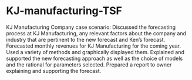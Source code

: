 # KJ-manufacturing-TSF
KJ Manufacturing Company case scenario: Discussed the forecasting process at KJ Manufacturing, any relevant factors about the company and industry that are pertinent to the new forecast and Ken’s forecast. Forecasted monthly revenues for KJ Manufacturing for the coming year. Used a variety of methods and graphically displayed them. Explained and supported the new forecasting approach as well as the choice of models and the rational for parameters selected. Prepared a report to owner explaining and supporting the forecast.
